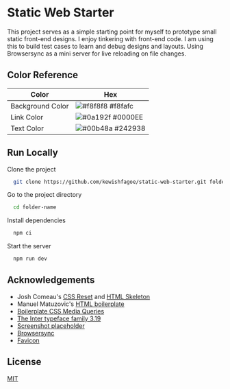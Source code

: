 
# Static Web Starter

This project serves as a simple starting point for myself to prototype small static front-end designs.
I enjoy tinkering with front-end code. I am using this to build test cases to learn and debug designs and layouts.
Using Browsersync as a mini server for live reloading on file changes.


## Color Reference

| Color             | Hex                                                                |
| ----------------- | ------------------------------------------------------------------ |
| Background Color | ![#f8f8f8](https://via.placeholder.com/15/f8fafc/f8fafc.png) #f8fafc |
| Link Color | ![#0a192f](https://via.placeholder.com/15/0000EE/0000EE.png) #0000EE |
| Text Color | ![#00b48a](https://via.placeholder.com/15/242938/242938.png) #242938 |


## Run Locally

Clone the project

```bash
  git clone https://github.com/kewishfagoe/static-web-starter.git folder-name
```

Go to the project directory

```bash
  cd folder-name
```

Install dependencies

```bash
  npm ci
```

Start the server

```bash
  npm run dev
```


## Acknowledgements

 - Josh Comeau's [CSS Reset](https://www.joshwcomeau.com/css/custom-css-reset/) and [HTML Skeleton](https://www.joshwcomeau.com/snippets/html/html-skeleton/)
 - Manuel Matuzovic's [HTML boilerplate](https://www.matuzo.at/blog/html-boilerplate/)
 - [Boilerplate CSS Media Queries](https://www.internetingishard.com/html-and-css/responsive-design/)
 - [The Inter typeface family 3.19](https://rsms.me/inter/)
 - [Screenshot placeholder](https://via.placeholder.com/468x300?text=App+Screenshot+Here)
 - [Browsersync](https://browsersync.io/)
 - [Favicon](https://www.reshot.com/free-svg-icons/item/circle-8XHJZD9UK2/)



## License

[MIT](/LICENSE)

